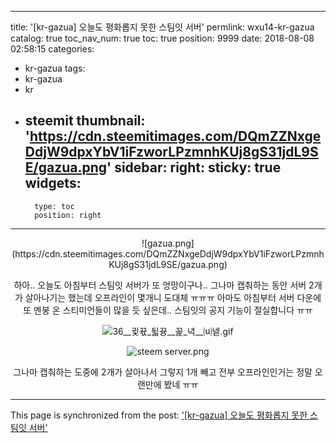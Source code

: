 
---
title: '[kr-gazua] 오늘도 평화롭지 못한 스팀잇 서버'
permlink: wxu14-kr-gazua
catalog: true
toc_nav_num: true
toc: true
position: 9999
date: 2018-08-08 02:58:15
categories:
- kr-gazua
tags:
- kr-gazua
- kr
- steemit
thumbnail: 'https://cdn.steemitimages.com/DQmZZNxgeDdjW9dpxYbV1iFzworLPzmnhKUj8gS31jdL9SE/gazua.png'
sidebar:
    right:
        sticky: true
widgets:
    -
        type: toc
        position: right
---


<center>![gazua.png](https://cdn.steemitimages.com/DQmZZNxgeDdjW9dpxYbV1iFzworLPzmnhKUj8gS31jdL9SE/gazua.png)


하아.. 오늘도 아침부터 스팀잇 서버가 또 엉망이구나..
그나마 캡춰하는 동안 서버 2개가 살아나기는 했는데 오프라인이 몇개니 도대체 ㅠㅠㅠ
아마도 아침부터 서버 다운에 또 멘붕 온 스티미언들이 많을 듯 싶은데..
스팀잇의 공지 기능이 절실합니다 ㅠㅠ

![36__귗뀫_됣뀽__꼹_녁__⒰넽.gif](https://cdn.steemitimages.com/DQmWEmwb7jDoypk5uwAcKcPKDySUjZ8DGKyuPH4vCecUqwt/36__%EA%B7%97%EB%80%AB_%EB%90%A3%EB%80%BD__%EA%BC%B9_%EB%85%81__%E2%92%B0%EB%84%BD.gif)

![steem server.png](https://cdn.steemitimages.com/DQmPBnmYpQnDN4SgMzMQB1LdzTsu5boPS4PijEuowD8E1z6/steem%20server.png)

그나마 캡춰하는 도중에 2개가 살아나서 그렇지 
1개 빼고 전부 오프라인인거는 정말 오랜만에 봤네 ㅠㅠ</center>

- - -

This page is synchronized from the post: ['[kr-gazua] 오늘도 평화롭지 못한 스팀잇 서버'](https://steemit.com/@donekim/wxu14-kr-gazua)
